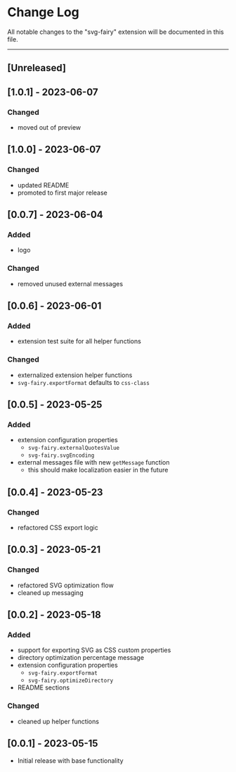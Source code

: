 # Change Log

All notable changes to the "svg-fairy" extension will be documented in this file.

---

## [Unreleased]

## [1.0.1] - 2023-06-07

### Changed
- moved out of preview  

## [1.0.0] - 2023-06-07

### Changed
- updated README  
- promoted to first major release  

## [0.0.7] - 2023-06-04

### Added
- logo  

### Changed
- removed unused external messages  

## [0.0.6] - 2023-06-01

### Added
- extension test suite for all helper functions  

### Changed
- externalized extension helper functions  
- `svg-fairy.exportFormat` defaults to `css-class`  

## [0.0.5] - 2023-05-25

### Added
- extension configuration properties  
  - `svg-fairy.externalQuotesValue`  
  - `svg-fairy.svgEncoding`  
- external messages file with new `getMessage` function  
  - this should make localization easier in the future  

## [0.0.4] - 2023-05-23

### Changed
- refactored CSS export logic  

## [0.0.3] - 2023-05-21

### Changed
- refactored SVG optimization flow  
- cleaned up messaging  

## [0.0.2] - 2023-05-18

### Added
- support for exporting SVG as CSS custom properties  
- directory optimization percentage message  
- extension configuration properties  
  - `svg-fairy.exportFormat`  
  - `svg-fairy.optimizeDirectory`  
- README sections  

### Changed
- cleaned up helper functions  

## [0.0.1] - 2023-05-15

- Initial release with base functionality

&nbsp;
